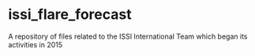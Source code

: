 # issi_flare_forecast
A repository of files related to the ISSI International Team which began its activities in 2015
